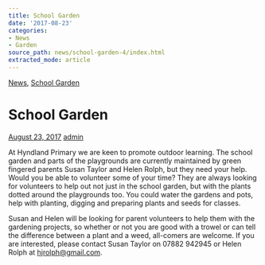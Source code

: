 ```yaml
---
title: School Garden
date: '2017-08-23'
categories:
- News
- Garden
source_path: news/school-garden-4/index.html
extracted_mode: article
---
```

[News](category/news/), [School Garden](category/garden/)

# School Garden

[August 23, 2017](news/school-garden-4/) [admin](author/admin/)

At Hyndland Primary we are keen to promote outdoor learning. The school garden and parts of the playgrounds are currently maintained by green fingered parents Susan Taylor and Helen Rolph, but they need your help. Would you be able to volunteer some of your time? They are always looking for volunteers to help out not just in the school garden, but with the plants dotted around the playgrounds too. You could water the gardens and pots, help with planting, digging and preparing plants and seeds for classes.

Susan and Helen will be looking for parent volunteers to help them with the gardening projects, so whether or not you are good with a trowel or can tell the difference between a plant and a weed, all-comers are welcome. If you are interested, please contact Susan Taylor on 07882 942945 or Helen Rolph at [hjrolph@gmail.com](mailto:hjrolph@gmail.com).
